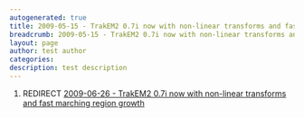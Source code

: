 ```yaml
---
autogenerated: true
title: 2009-05-15 - TrakEM2 0.7i now with non-linear transforms and fast marching region growth
breadcrumb: 2009-05-15 - TrakEM2 0.7i now with non-linear transforms and fast marching region growth
layout: page
author: test author
categories: 
description: test description
---
```


1.  REDIRECT [2009-06-26 - TrakEM2 0.7i now with non-linear transforms and fast marching region growth](2009-06-26_-_TrakEM2_0.7i_now_with_non-linear_transforms_and_fast_marching_region_growth "wikilink")
